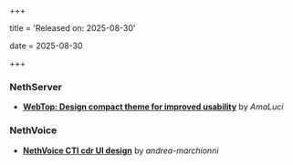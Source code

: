 +++

title = 'Released on: 2025-08-30'

date = 2025-08-30

+++

### NethServer

- **[WebTop: Design compact theme for improved usability](https://github.com/NethServer/dev/issues/7609)** by *AmaLuci*

### NethVoice

- **[NethVoice CTI cdr UI design](https://github.com/NethServer/dev/issues/7271)** by *andrea-marchionni*

